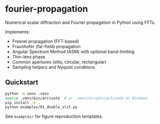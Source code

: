 
# fourier-propagation

Numerical scalar diffraction and Fourier propagation in Python using FFTs.

Implements:
- Fresnel propagation (FFT-based)
- Fraunhofer (far-field) propagation
- Angular Spectrum Method (ASM) with optional band-limiting
- Thin-lens phase
- Common apertures (slits, circular, rectangular)
- Sampling helpers and Nyquist conditions

## Quickstart

```bash
python -m venv .venv
source .venv/bin/activate  # or .venv\Scripts\activate on Windows
pip install -e .
python examples/01_double_slit.py
```

See `examples/` for figure reproduction templates.
